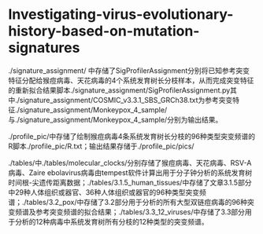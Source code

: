 # Investigating-virus-evolutionary-history-based-on-mutation-signatures
  ./signature_assignment/ 中存储了SigProfilerAssignment分别将已知参考突变特征分配给猴痘病毒、天花病毒的4个系统发育树长分枝样本，从而完成突变特征的重新拟合结果脚本./signature_assignment/SigProfilerAssignment.py其中./signature_assignment/COSMIC_v3.3.1_SBS_GRCh38.txt为参考突变特征./signature_assignment/Monkeypox_4_sample/与./signature_assignment/Monkeypox_4_sample/分别为输出结果。
  
  ./profile_pic/中存储了绘制猴痘病毒4条系统发育树长分枝的96种类型突变频谱的R脚本./profile_pic/R.txt；输出结果存储于./profile_pic/pics/
  
  ./tables/中./tables/molecular_clocks/分别存储了猴痘病毒、天花病毒、RSV-A病毒、Zaire ebolavirus病毒由tempest软件计算出用于分子钟分析的系统发育树时间根-尖遗传距离数据；./tables/3.1.5_human_tissues/中存储了文章3.1.5部分中29种人体组织或器官、36种人体组织或器官的96种类型突变频谱；./tables/3.2_pox/中存储了3.2部分用于分析的所有大型双链痘病毒的96种突变频谱及参考突变频谱的拟合结果；./tables/3.3_12_viruses/中存储了3.3部分用于分析的12种病毒中系统发育树所有分枝的12种类型的突变频谱。
